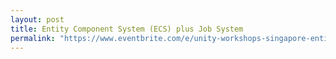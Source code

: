 ```yaml
---
layout: post
title: Entity Component System (ECS) plus Job System
permalink: "https://www.eventbrite.com/e/unity-workshops-singapore-entity-component-system-ecs-job-system-hands-on-workshop-attendee-must-tickets-60456008549"
---
```

